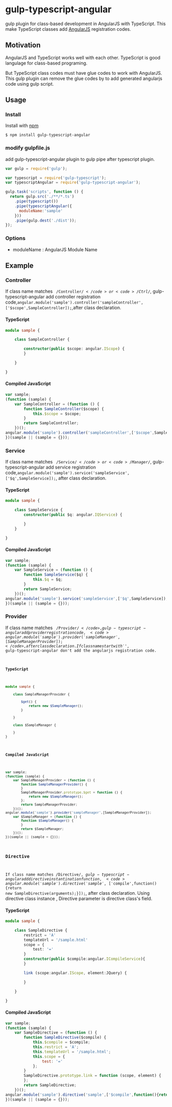 # gulp-typescript-angular
gulp plugin for class-based development in AngularJS with TypeScript.
This make TypeScript classes add [AngularJS](http://angularjs.org/) registration codes.

## Motivation
AngularJS and TypeScript works well with each other.
TypeScript is good langulage for class-based programing.

But TypeScript class codes must have glue codes to work with AngularJS.
This gulp plugin can remove the glue codes by to add generated angularjs code using gulp script.

## Usage

### Install
Install with [npm](https://npmjs.org/package/gulp-typescript-angular)

```
$ npm install gulp-typescript-angular
```

### modify gulpfile.js
add gulp-typescript-angular plugin to gulp pipe after typescript plugin.

```javascript
var gulp = require('gulp');

var typescript = require('gulp-typescript');
var typescriptAngular = require('gulp-typescript-angular');

gulp.task('scripts', function () {
  return gulp.src('./**/*.ts')
    .pipe(typescript())
    .pipe(typescriptAngular({
      moduleName:'sample'
    }))
    .pipe(gulp.dest('./dist'));
});
```
### Options
 - moduleName : AngularJS Module Name

## Example
### Controller
If class name matches <code> /Controller$/</code> or <code>/Ctrl$/</code>, gulp-typescript-angular add controller registration code,<code>angular.module('sample').controller('sampleController',['$scope',SampleController]);</code>,after class declaration.

#### TypeScript
```typescript
module sample {

    class SampleController {

        constructor(public $scope: angular.IScope) {
        }

    }

}
```
#### Compiled JavaScript
```javascript
var sample;
(function (sample) {
    var SampleController = (function () {
        function SampleController($scope) {
            this.$scope = $scope;
        }
        return SampleController;
    })();
angular.module('sample').controller('sampleController',['$scope',SampleController]);
})(sample || (sample = {}));
```

### Service

If class name matches <code> /Service$/</code> or <code>/Manager$/</code>, gulp-typescript-angular add service registration code,<code>angular.module('sample').service('sampleService',['$q',SampleService]);</code>, after class declaration.


#### TypeScript
```typescript
module sample {

    class SampleService {
        constructor(public $q: angular.IQService) {

        }
    }

}

```
#### Compiled JavaScript
```javascript
var sample;
(function (sample) {
    var SampleService = (function () {
        function SampleService($q) {
            this.$q = $q;
        }
        return SampleService;
    })();
angular.module('sample').service('sampleService',['$q',SampleService]);
})(sample || (sample = {}));
```

### Provider

If class name matches <code> /Provider$/</code> , gulp-typescript-angular add provider registration code,<code>angular.module('sample').provider('sampleManager',[SampleManagerProvider]);</code>, after class declaration.
If class name start with '$', gulp-typescript-angular don't add the angularjs registration code.


#### TypeScript
```typescript
module sample {

    class SampleManagerProvider {

        $get() {
            return new $SampleManager();
        }

    }

    class $SampleManager {

    }
}


```
#### Compiled JavaScript
```javascript
var sample;
(function (sample) {
    var SampleManagerProvider = (function () {
        function SampleManagerProvider() {
        }
        SampleManagerProvider.prototype.$get = function () {
            return new $SampleManager();
        };
        return SampleManagerProvider;
    })();
angular.module('sample').provider('sampleManager',[SampleManagerProvider]);
    var $SampleManager = (function () {
        function $SampleManager() {
        }
        return $SampleManager;
    })();
})(sample || (sample = {}));
```

### Directive
If class name matches /Directive$/, gulp-typescript-angular add directive instantination function,<code>angular.module('sample').directive('sample',['$compile',function(){return new SampleDirective(arguments);}]);</code>, after class declaration.
Using directive class instance , Directive parameter is directive class's field.

#### TypeScript
```typescript
module sample {

    class SampleDirective {
        restrict = 'A'
        templateUrl = '/sample.html'
        scope = {
            test: '='
        }
        constructor(public $compile:angular.ICompileService){
        }

        link (scope:angular.IScope, element:JQuery) {

        }

    }

}
```
#### Compiled JavaScript
```javascript
var sample;
(function (sample) {
    var SampleDirective = (function () {
        function SampleDirective($compile) {
            this.$compile = $compile;
            this.restrict = 'A';
            this.templateUrl = '/sample.html';
            this.scope = {
                test: '='
            };
        }
        SampleDirective.prototype.link = function (scope, element) {
        };
        return SampleDirective;
    })();
angular.module('sample').directive('sample',['$compile',function(){return new SampleDirective(arguments);}]);
})(sample || (sample = {}));
```
